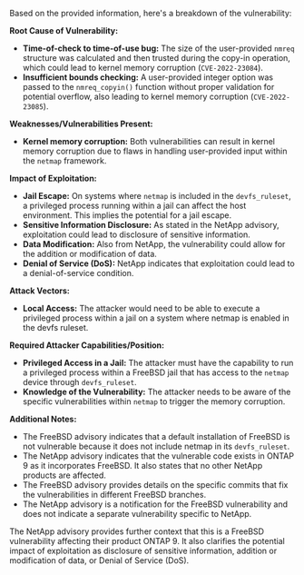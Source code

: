 Based on the provided information, here's a breakdown of the vulnerability:

**Root Cause of Vulnerability:**

*   **Time-of-check to time-of-use bug:** The size of the user-provided `nmreq` structure was calculated and then trusted during the copy-in operation, which could lead to kernel memory corruption (`CVE-2022-23084`).
*   **Insufficient bounds checking:** A user-provided integer option was passed to the `nmreq_copyin()` function without proper validation for potential overflow, also leading to kernel memory corruption (`CVE-2022-23085`).

**Weaknesses/Vulnerabilities Present:**

*   **Kernel memory corruption:** Both vulnerabilities can result in kernel memory corruption due to flaws in handling user-provided input within the `netmap` framework.

**Impact of Exploitation:**

*   **Jail Escape:** On systems where `netmap` is included in the `devfs_ruleset`, a privileged process running within a jail can affect the host environment. This implies the potential for a jail escape.
*   **Sensitive Information Disclosure:** As stated in the NetApp advisory, exploitation could lead to disclosure of sensitive information.
*   **Data Modification:** Also from NetApp, the vulnerability could allow for the addition or modification of data.
*   **Denial of Service (DoS):** NetApp indicates that exploitation could lead to a denial-of-service condition.

**Attack Vectors:**

*   **Local Access:** The attacker would need to be able to execute a privileged process within a jail on a system where netmap is enabled in the devfs ruleset.

**Required Attacker Capabilities/Position:**

*   **Privileged Access in a Jail:** The attacker must have the capability to run a privileged process within a FreeBSD jail that has access to the `netmap` device through `devfs_ruleset`.
*   **Knowledge of the Vulnerability:** The attacker needs to be aware of the specific vulnerabilities within `netmap` to trigger the memory corruption.

**Additional Notes:**

*   The FreeBSD advisory indicates that a default installation of FreeBSD is not vulnerable because it does not include netmap in its `devfs_ruleset`.
*   The NetApp advisory indicates that the vulnerable code exists in ONTAP 9 as it incorporates FreeBSD. It also states that no other NetApp products are affected.
*   The FreeBSD advisory provides details on the specific commits that fix the vulnerabilities in different FreeBSD branches.
*   The NetApp advisory is a notification for the FreeBSD vulnerability and does not indicate a separate vulnerability specific to NetApp.

The NetApp advisory provides further context that this is a FreeBSD vulnerability affecting their product ONTAP 9. It also clarifies the potential impact of exploitation as disclosure of sensitive information, addition or modification of data, or Denial of Service (DoS).